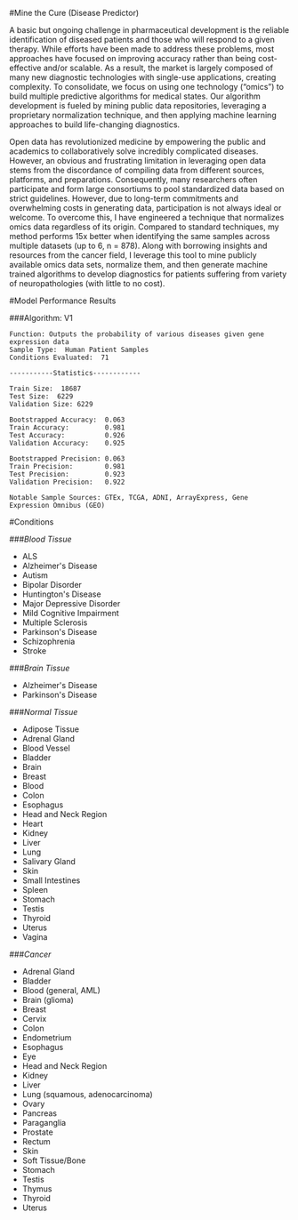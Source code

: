 #Mine the Cure (Disease Predictor)

A basic but ongoing challenge in pharmaceutical development is the reliable identification of diseased patients and those who will respond to a given therapy. While efforts have been made to address these problems, most approaches have focused on improving accuracy rather than being cost-effective and/or scalable. As a result, the market is largely composed of many new diagnostic technologies with single-use applications, creating complexity. To consolidate, we focus on using one technology (“omics”) to build multiple predictive algorithms for medical states. Our algorithm development is fueled by mining public data repositories, leveraging a proprietary normalization technique, and then applying machine learning approaches to build life-changing diagnostics.  

Open data has revolutionized medicine by empowering the public and academics to collaboratively solve incredibly complicated diseases. However, an obvious and frustrating limitation in leveraging open data stems from the discordance of compiling data from different sources, platforms, and preparations. Consequently, many researchers often participate and form large consortiums to pool standardized data based on strict guidelines. However, due to long-term commitments and overwhelming costs in generating data, participation is not always ideal or welcome. To overcome this, I have engineered a technique that normalizes omics data regardless of its origin. Compared to standard techniques, my method performs 15x better when identifying the same samples across multiple datasets (up to 6, n = 878). Along with borrowing insights and resources from the cancer field, I leverage this tool to mine publicly available omics data sets, normalize them, and then generate machine trained algorithms to develop diagnostics for patients suffering from variety of neuropathologies (with little to no cost).


#Model Performance Results


###Algorithm: V1

```
Function: Outputs the probability of various diseases given gene expression data
Sample Type:  Human Patient Samples
Conditions Evaluated:  71

-----------Statistics------------

Train Size:  18687
Test Size:  6229
Validation Size: 6229

Bootstrapped Accuracy:  0.063
Train Accuracy:         0.981
Test Accuracy:          0.926
Validation Accuracy:    0.925

Bootstrapped Precision: 0.063
Train Precision:        0.981
Test Precision:         0.923
Validation Precision:   0.922

Notable Sample Sources: GTEx, TCGA, ADNI, ArrayExpress, Gene Expression Omnibus (GEO)
```

#Conditions

###*Blood Tissue*
  - ALS
  - Alzheimer's Disease
  - Autism
  - Bipolar Disorder
  - Huntington's Disease
  - Major Depressive Disorder
  - Mild Cognitive Impairment
  - Multiple Sclerosis
  - Parkinson's Disease
  - Schizophrenia
  - Stroke

###*Brain Tissue*
  - Alzheimer's Disease
  - Parkinson's Disease

###*Normal Tissue*
  - Adipose Tissue
  - Adrenal Gland
  - Blood Vessel
  - Bladder
  - Brain
  - Breast
  - Blood
  - Colon
  - Esophagus
  - Head and Neck Region
  - Heart
  - Kidney
  - Liver
  - Lung
  - Salivary Gland
  - Skin
  - Small Intestines
  - Spleen
  - Stomach
  - Testis
  - Thyroid
  - Uterus
  - Vagina

###*Cancer*
  - Adrenal Gland
  - Bladder
  - Blood (general, AML)
  - Brain (glioma)
  - Breast
  - Cervix
  - Colon
  - Endometrium
  - Esophagus
  - Eye
  - Head and Neck Region
  - Kidney
  - Liver
  - Lung (squamous, adenocarcinoma)
  - Ovary
  - Pancreas
  - Paraganglia
  - Prostate
  - Rectum
  - Skin
  - Soft Tissue/Bone
  - Stomach
  - Testis
  - Thymus
  - Thyroid
  - Uterus
